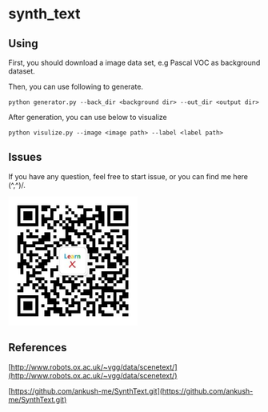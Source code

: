 # synth_text

## Using
First, you should download a image data set, e.g Pascal VOC as background dataset.

Then, you can use following to generate.
```
python generator.py --back_dir <background dir> --out_dir <output dir>
```
After generation, you can use below to visualize
```
python visulize.py --image <image path> --label <label path>
```
























## Issues
If you have any question, feel free to start issue, or you can find me here (^,^)/.

![App Image](readme/qrcode_for_gh_67b5f7de02c1_258.jpg?)

## References
[http://www.robots.ox.ac.uk/~vgg/data/scenetext/](http://www.robots.ox.ac.uk/~vgg/data/scenetext/)

[https://github.com/ankush-me/SynthText.git](https://github.com/ankush-me/SynthText.git)
